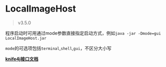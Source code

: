 # LocalImageHost

> v3.5.0

程序启动时可用通过mode参数直接指定启动方式，例如`java -jar -Dmode=gui LocalImageHost.jar`

`mode`的可选项包括`terminal`,`shell`,`gui`，不区分大小写

**[knife4j接口文档](http://127.0.0.1:8824/doc.html)**
